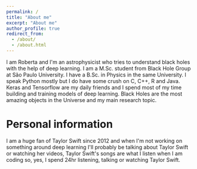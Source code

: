 ```yaml
---
permalink: /
title: "About me"
excerpt: "About me"
author_profile: true
redirect_from: 
  - /about/
  - /about.html
---
```


I am Roberta and I'm an astrophysicist who tries to understand black holes with the help of deep learning. I am a M.Sc. student from Black Hole Group at São Paulo University. I have a B.Sc. in Physics in the same University. I speak Python mostly but I do have some crush on C, C++, R and Java. Keras and Tensorflow are my daily friends and I spend most of my time building and training models of deep learning. Black Holes are the most amazing objects in the Universe and my main research topic.

Personal information
======
I am a huge fan of Taylor Swift since 2012 and when I'm not working on something around deep learning I'll probably be talking about Taylor Swift or watching her videos, Taylor Swift's songs are what I listen when I am coding so, yes, I spend 24hr listening, talking or watching Taylor Swift.
